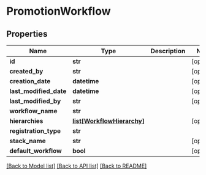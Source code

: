 # PromotionWorkflow

## Properties
Name | Type | Description | Notes
------------ | ------------- | ------------- | -------------
**id** | **str** |  | [optional] 
**created_by** | **str** |  | [optional] 
**creation_date** | **datetime** |  | [optional] 
**last_modified_date** | **datetime** |  | [optional] 
**last_modified_by** | **str** |  | [optional] 
**workflow_name** | **str** |  | 
**hierarchies** | [**list[WorkflowHierarchy]**](WorkflowHierarchy.md) |  | [optional] 
**registration_type** | **str** |  | 
**stack_name** | **str** |  | [optional] 
**default_workflow** | **bool** |  | [optional] 

[[Back to Model list]](../README.md#documentation-for-models) [[Back to API list]](../README.md#documentation-for-api-endpoints) [[Back to README]](../README.md)

